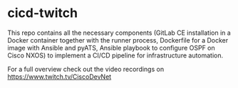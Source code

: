 # cicd-twitch

This repo contains all the necessary components (GitLab CE installation in a Docker container together with the runner process, Dockerfile for a Docker image with Ansible and pyATS, Ansible playbook to configure OSPF on Cisco NXOS) to implement a CI/CD pipeline for infrastructure automation.

For a full overview check out the video recordings on https://www.twitch.tv/CiscoDevNet